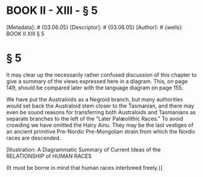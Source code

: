 # BOOK II - XIII - § 5
[Metadata]: # {03.06.05}
[Descriptor]: # {03.06.05}
[Author]: # {wells}
BOOK II
XIII
§ 5
# § 5
It may clear up the necessarily rather confused discussion of this chapter to
give a summary of the views expressed here in a diagram. This, on page 149,
should be compared later with the language diagram on page 155.

We have put the Australoids as a Negroid branch, but many authorities would set
back the Australoid stem closer to the Tasmanian, and there may even be sound
reasons for transferring both Australoids and Tasmanians as separate branches
to the left of the “Later Palæolithic Races.” To avoid crowding we have omitted
the Hairy Ainu. They may be the last vestiges of an ancient primitive
Pre-Nordic Pre-Mongolian strain from which the Nordic races are descended.

[Illustration: A Diagrammatic Summary of Current Ideas of the RELATIONSHIP of
HUMAN RACES

(It must be borne in mind that human races interbreed freely.)]

